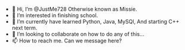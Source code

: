 - 👋 Hi, I’m @JustMe728 Otherwise known as Missie.
- 👀 I’m interested in finishing school.
- 🌱 I’m currently have learned Python, Java, MySQl, And starting C++ next term. 
- 💞️ I’m looking to collaborate on how to do any of this...
- 📫 How to reach me. Can we message here?

<!---
JustMe728/JustMe728 is a ✨ special ✨ repository because its `README.md` (this file) appears on your GitHub profile.
You can click the Preview link to take a look at your changes.
--->
